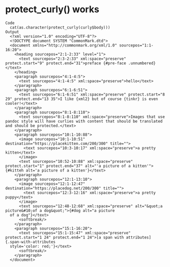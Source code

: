 # protect_curly() works

    Code
      cat(as.character(protect_curly(curly$body)))
    Output
      <?xml version="1.0" encoding="UTF-8"?>
      <!DOCTYPE document SYSTEM "CommonMark.dtd">
      <document xmlns="http://commonmark.org/xml/1.0" sourcepos="1:1-16:20">
        <heading sourcepos="2:1-2:33" level="1">
          <text sourcepos="2:3-2:33" xml:space="preserve" protect.start="9" protect.end="31">preface {#pre-face .unnumbered}</text>
        </heading>
        <paragraph sourcepos="4:1-4:5">
          <text sourcepos="4:1-4:5" xml:space="preserve">hello</text>
        </paragraph>
        <paragraph sourcepos="6:1-6:51">
          <text sourcepos="6:1-6:51" xml:space="preserve" protect.start="8 29" protect.end="13 35">I like {xml2} but of course {tinkr} is even cooler!</text>
        </paragraph>
        <paragraph sourcepos="8:1-8:110">
          <text sourcepos="8:1-8:110" xml:space="preserve">Images that use pandoc style will have curlies with content that should be translated and should be protected.</text>
        </paragraph>
        <paragraph sourcepos="10:1-10:88">
          <image sourcepos="10:1-10:51" destination="https://placekitten.com/200/300" title="">
            <text sourcepos="10:3-10:17" xml:space="preserve">a pretty kitten</text>
          </image>
          <text sourcepos="10:52-10:88" xml:space="preserve" protect.start="1" protect.end="37" alt="'a picture of a kitten'">{#kitteh alt='a picture of a kitten'}</text>
        </paragraph>
        <paragraph sourcepos="12:1-13:10">
          <image sourcepos="12:1-12:47" destination="https://placedog.net/200/300" title="">
            <text sourcepos="12:3-12:16" xml:space="preserve">a pretty puppy</text>
          </image>
          <text sourcepos="12:48-12:68" xml:space="preserve" alt="&quot;a picture&#10;of a dog&quot;">{#dog alt="a picture
      of a dog"}</text>
          <softbreak/>
        </paragraph>
        <paragraph sourcepos="15:1-16:20">
          <text sourcepos="15:1-15:47" xml:space="preserve" protect.start="1 24" protect.end="1 24">[a span with attributes]{.span-with-attributes
      style='color: red;'}</text>
          <softbreak/>
        </paragraph>
      </document>

